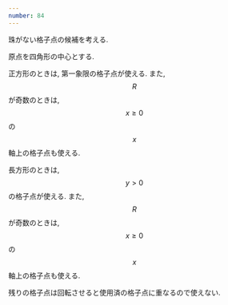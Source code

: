 ```yaml
---
number: 84
---
```

珠がない格子点の候補を考える.

原点を四角形の中心とする.

正方形のときは, 第一象限の格子点が使える. また, $$ R $$ が奇数のときは, $$ x \geq 0 $$ の $$ x $$ 軸上の格子点も使える.

長方形のときは, $$ y > 0 $$ の格子点が使える. また, $$ R $$ が奇数のときは, $$ x \geq 0 $$ の $$ x $$ 軸上の格子点も使える.

残りの格子点は回転させると使用済の格子点に重なるので使えない.
